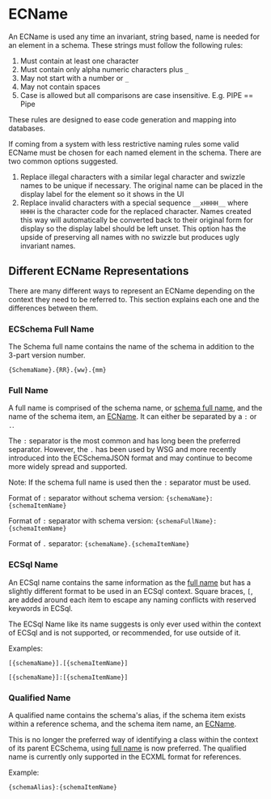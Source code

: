 # ECName

An ECName is used any time an invariant, string based, name is needed for an element in a schema. These strings must follow the following rules:

1. Must contain at least one character
2. Must contain only alpha numeric characters plus `_`
3. May not start with a number or `_`
4. May not contain spaces
5. Case is allowed but all comparisons are case insensitive. E.g. PIPE == Pipe

These rules are designed to ease code generation and mapping into databases.

If coming from a system with less restrictive naming rules some valid ECName must be chosen for each named element in the schema. There are two common options suggested.

1. Replace illegal characters with a similar legal character and swizzle names to be unique if necessary. The original name can be placed in the display label for the element so it shows in the UI
2. Replace invalid characters with a special sequence `__xHHHH__` where `HHHH` is the character code for the replaced character. Names created this way will automatically be converted back to their original form for display so the display label should be left unset. This option has the upside of preserving all names with no swizzle but produces ugly invariant names.

## Different ECName Representations

There are many different ways to represent an ECName depending on the context they need to be referred to. This section explains each one and the differences between them.

### ECSchema Full Name

The Schema full name contains the name of the schema in addition to the 3-part version number.

`{SchemaName}.{RR}.{ww}.{mm}`

### Full Name

A full name is comprised of the schema name, or [schema full name](#ecschema-full-name), and the name of the schema item, an [ECName](#ecname). It can either be separated by a `:` or `.`.

The `:` separator is the most common and has long been the preferred separator. However, the `.` has been used by WSG and more recently introduced into the ECSchemaJSON format and may continue to become more widely spread and supported.

Note: If the schema full name is used then the `:` separator must be used.

Format of `:` separator without schema version: `{schemaName}:{schemaItemName}`

Format of `:` separator with schema version: `{schemaFullName}:{schemaItemName}`

Format of `.` separator: `{schemaName}.{schemaItemName}`

### ECSql Name

An ECSql name contains the same information as the [full name](#full-name) but has a slightly different format to be used in an ECSql context. Square braces, `[`, are added around each item to escape any naming conflicts with reserved keywords in ECSql.

The ECSql Name like its name suggests is only ever used within the context of ECSql and is not supported, or recommended, for use outside of it.

Examples:

`[{schemaName}].[{schemaItemName}]`

`[{schemaName}]:[{schemaItemName}]`

### Qualified Name

A qualified name contains the schema's alias, if the schema item exists within a reference schema, and the schema item name, an [ECName](#ecname).

This is no longer the preferred way of identifying a class within the context of its parent ECSchema, using [full name](#full-name) is now preferred. The qualified name is currently only supported in the ECXML format for references.

Example:

`{schemaAlias}:{schemaItemName}`
